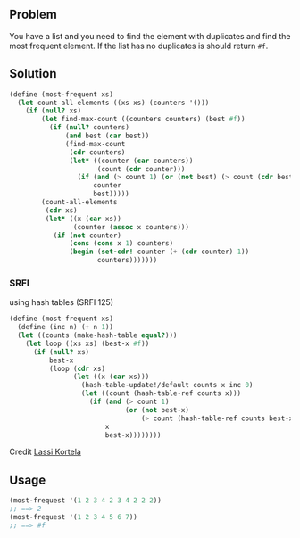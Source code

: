 ## Problem
You have a list and you need to find the element with duplicates and find the most frequent element. If the list has no duplicates is should return `#f`.

## Solution
```Scheme
(define (most-frequent xs)
  (let count-all-elements ((xs xs) (counters '()))
    (if (null? xs)
        (let find-max-count ((counters counters) (best #f))
          (if (null? counters)
              (and best (car best))
              (find-max-count
               (cdr counters)
               (let* ((counter (car counters))
                      (count (cdr counter)))
                 (if (and (> count 1) (or (not best) (> count (cdr best))))
                     counter
                     best)))))
        (count-all-elements
         (cdr xs)
         (let* ((x (car xs))
                (counter (assoc x counters)))
           (if (not counter)
               (cons (cons x 1) counters)
               (begin (set-cdr! counter (+ (cdr counter) 1))
                      counters)))))))
```
### SRFI
using hash tables (SRFI 125)

```Scheme
(define (most-frequent xs)
  (define (inc n) (+ n 1))
  (let ((counts (make-hash-table equal?)))
    (let loop ((xs xs) (best-x #f))
      (if (null? xs)
          best-x
          (loop (cdr xs)
                (let ((x (car xs)))
                  (hash-table-update!/default counts x inc 0)
                  (let ((count (hash-table-ref counts x)))
                    (if (and (> count 1)
                             (or (not best-x)
                                 (> count (hash-table-ref counts best-x))))
                        x
                        best-x))))))))
```
Credit [Lassi Kortela](https://github.com/lassik)

## Usage
```Scheme
(most-frequest '(1 2 3 4 2 3 4 2 2 2))
;; ==> 2
(most-frequest '(1 2 3 4 5 6 7))
;; ==> #f
```
